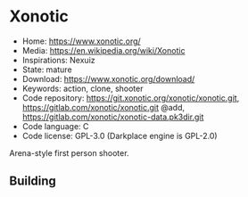 # Xonotic

- Home: https://www.xonotic.org/
- Media: https://en.wikipedia.org/wiki/Xonotic
- Inspirations: Nexuiz
- State: mature
- Download: https://www.xonotic.org/download/
- Keywords: action, clone, shooter
- Code repository: https://git.xonotic.org/xonotic/xonotic.git, https://gitlab.com/xonotic/xonotic.git @add, https://gitlab.com/xonotic/xonotic-data.pk3dir.git
- Code language: C
- Code license: GPL-3.0 (Darkplace engine is GPL-2.0)

Arena-style first person shooter.

## Building
